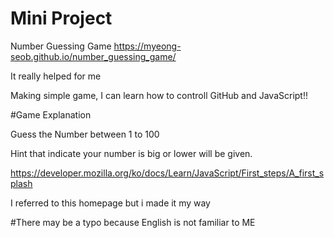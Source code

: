 # Mini Project

Number Guessing Game
https://myeong-seob.github.io/number_guessing_game/

It really helped for me

Making simple game, I can learn how to controll GitHub and JavaScript!!

#Game Explanation

Guess the Number between 1 to 100

Hint that indicate your number is big or lower will be given.

https://developer.mozilla.org/ko/docs/Learn/JavaScript/First_steps/A_first_splash

I referred to this homepage but i made it my way

#There may be a typo because English is not familiar to ME
